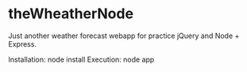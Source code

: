 theWheatherNode
===============

Just another weather forecast webapp for practice jQuery and Node + Express.

Installation: node install
Execution: node app
